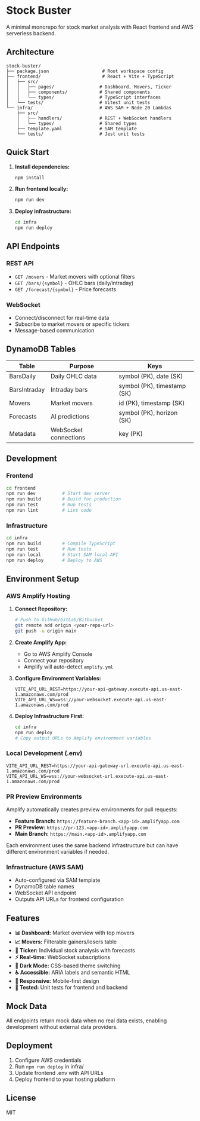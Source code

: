 # Stock Buster

A minimal monorepo for stock market analysis with React frontend and AWS serverless backend.

## Architecture

```
stock-buster/
├── package.json                    # Root workspace config
├── frontend/                       # React + Vite + TypeScript
│   ├── src/
│   │   ├── pages/                 # Dashboard, Movers, Ticker
│   │   ├── components/            # Shared components
│   │   └── types/                 # TypeScript interfaces
│   └── tests/                     # Vitest unit tests
└── infra/                         # AWS SAM + Node 20 Lambdas
    ├── src/
    │   ├── handlers/              # REST + WebSocket handlers
    │   └── types/                 # Shared types
    ├── template.yaml              # SAM template
    └── tests/                     # Jest unit tests
```

## Quick Start

1. **Install dependencies:**
   ```bash
   npm install
   ```

2. **Run frontend locally:**
   ```bash
   npm run dev
   ```

3. **Deploy infrastructure:**
   ```bash
   cd infra
   npm run deploy
   ```

## API Endpoints

### REST API
- `GET /movers` - Market movers with optional filters
- `GET /bars/{symbol}` - OHLC bars (daily/intraday)  
- `GET /forecast/{symbol}` - Price forecasts

### WebSocket
- Connect/disconnect for real-time data
- Subscribe to market movers or specific tickers
- Message-based communication

## DynamoDB Tables

| Table | Purpose | Keys |
|-------|---------|------|
| BarsDaily | Daily OHLC data | symbol (PK), date (SK) |
| BarsIntraday | Intraday bars | symbol (PK), timestamp (SK) |
| Movers | Market movers | id (PK), timestamp (SK) |
| Forecasts | AI predictions | symbol (PK), horizon (SK) |
| Metadata | WebSocket connections | key (PK) |

## Development

### Frontend
```bash
cd frontend
npm run dev          # Start dev server
npm run build        # Build for production  
npm run test         # Run tests
npm run lint         # Lint code
```

### Infrastructure
```bash
cd infra
npm run build        # Compile TypeScript
npm run test         # Run tests
npm run local        # Start SAM local API
npm run deploy       # Deploy to AWS
```

## Environment Setup

### AWS Amplify Hosting

1. **Connect Repository:**
   ```bash
   # Push to GitHub/GitLab/Bitbucket
   git remote add origin <your-repo-url>
   git push -u origin main
   ```

2. **Create Amplify App:**
   - Go to AWS Amplify Console
   - Connect your repository
   - Amplify will auto-detect `amplify.yml`

3. **Configure Environment Variables:**
   ```
   VITE_API_URL_REST=https://your-api-gateway.execute-api.us-east-1.amazonaws.com/prod
   VITE_API_URL_WS=wss://your-websocket.execute-api.us-east-1.amazonaws.com/prod
   ```

4. **Deploy Infrastructure First:**
   ```bash
   cd infra
   npm run deploy
   # Copy output URLs to Amplify environment variables
   ```

### Local Development (.env)
```
VITE_API_URL_REST=https://your-api-gateway-url.execute-api.us-east-1.amazonaws.com/prod
VITE_API_URL_WS=wss://your-websocket-url.execute-api.us-east-1.amazonaws.com/prod
```

### PR Preview Environments

Amplify automatically creates preview environments for pull requests:

- **Feature Branch:** `https://feature-branch.<app-id>.amplifyapp.com`
- **PR Preview:** `https://pr-123.<app-id>.amplifyapp.com`
- **Main Branch:** `https://main.<app-id>.amplifyapp.com`

Each environment uses the same backend infrastructure but can have different environment variables if needed.

### Infrastructure (AWS SAM)
- Auto-configured via SAM template
- DynamoDB table names
- WebSocket API endpoint
- Outputs API URLs for frontend configuration

## Features

- **📊 Dashboard:** Market overview with top movers
- **📈 Movers:** Filterable gainers/losers table
- **🎯 Ticker:** Individual stock analysis with forecasts
- **⚡ Real-time:** WebSocket subscriptions
- **🌙 Dark Mode:** CSS-based theme switching
- **♿ Accessible:** ARIA labels and semantic HTML
- **📱 Responsive:** Mobile-first design
- **🧪 Tested:** Unit tests for frontend and backend

## Mock Data

All endpoints return mock data when no real data exists, enabling development without external data providers.

## Deployment

1. Configure AWS credentials
2. Run `npm run deploy` in infra/
3. Update frontend .env with API URLs
4. Deploy frontend to your hosting platform

## License

MIT